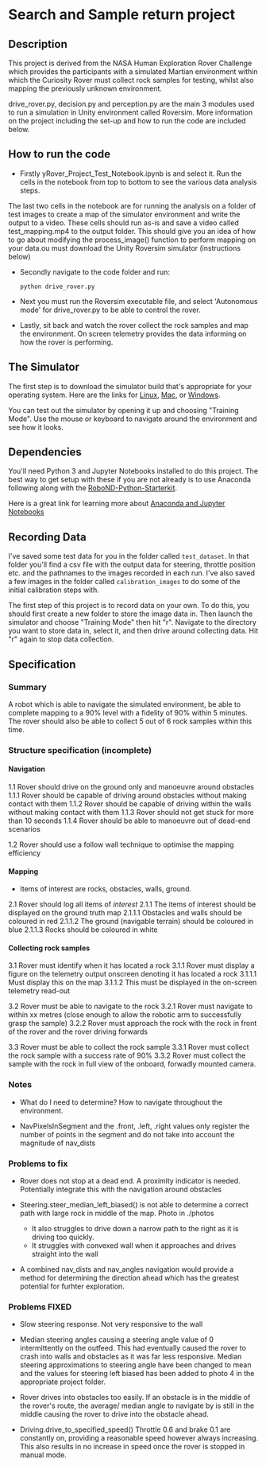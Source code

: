 # Search and Sample return project

## Description

This project is derived from the NASA Human Exploration Rover Challenge which provides the participants with a simulated Martian environment within which the Curiosity Rover must collect rock samples for testing, whilst also mapping the previously unknown environment. 

drive_rover.py, decision.py and perception.py are the main 3 modules used to run a simulation in Unity environment called Roversim. More information on the project including the set-up and how to run the code are included below.

## How to run the code

- Firstly yRover_Project_Test_Notebook.ipynb is and select it. Run the cells in the notebook from top to bottom to see the various data analysis steps.

The last two cells in the notebook are for running the analysis on a folder of test images to create a map of the simulator environment and write the output to a video. These cells should run as-is and save a video called test_mapping.mp4 to the output folder. This should give you an idea of how to go about modifying the process_image() function to perform mapping on your data.ou must download the Unity Roversim simulator (instructions below)
- Secondly navigate to the code folder and run:

      python drive_rover.py
      
- Next you must run the Roversim executable file, and select 'Autonomous mode' for drive_rover.py to be able to control the rover.
- Lastly, sit back and watch the rover collect the rock samples and map the environment. On screen telemetry provides the data informing on how the rover is performing.

## The Simulator
The first step is to download the simulator build that's appropriate for your operating system.  Here are the links for [Linux](https://s3-us-west-1.amazonaws.com/udacity-robotics/Rover+Unity+Sims/Linux_Roversim.zip), [Mac](	https://s3-us-west-1.amazonaws.com/udacity-robotics/Rover+Unity+Sims/Mac_Roversim.zip), or [Windows](https://s3-us-west-1.amazonaws.com/udacity-robotics/Rover+Unity+Sims/Windows_Roversim.zip).  

You can test out the simulator by opening it up and choosing "Training Mode".  Use the mouse or keyboard to navigate around the environment and see how it looks.

## Dependencies
You'll need Python 3 and Jupyter Notebooks installed to do this project.  The best way to get setup with these if you are not already is to use Anaconda following along with the [RoboND-Python-Starterkit](https://github.com/ryan-keenan/RoboND-Python-Starterkit). 


Here is a great link for learning more about [Anaconda and Jupyter Notebooks](https://classroom.udacity.com/courses/ud1111)

## Recording Data
I've saved some test data for you in the folder called `test_dataset`.  In that folder you'll find a csv file with the output data for steering, throttle position etc. and the pathnames to the images recorded in each run.  I've also saved a few images in the folder called `calibration_images` to do some of the initial calibration steps with.  

The first step of this project is to record data on your own.  To do this, you should first create a new folder to store the image data in.  Then launch the simulator and choose "Training Mode" then hit "r".  Navigate to the directory you want to store data in, select it, and then drive around collecting data.  Hit "r" again to stop data collection.

## Specification

### Summary

A robot which is able to navigate the simulated environment, be able to complete mapping to a 90% level with a fidelity of 90% within 5 minutes. The rover should also be able to collect 5 out of 6 rock samples within this time. 

### Structure specification (incomplete)

#### Navigation
1.1 Rover should drive on the ground only and manoeuvre around obstacles
	1.1.1 Rover should be capable of driving around obstacles without making contact with them
	1.1.2 Rover should be capable of driving within the walls without making contact with them
	1.1.3 Rover should not get stuck for more than 10 seconds
	1.1.4 Rover should be able to manoeuvre out of dead-end scenarios

1.2 Rover should use a follow wall technique to optimise the mapping efficiency


#### Mapping

* Items of interest are rocks, obstacles, walls, ground.

2.1 Rover should log all items of *interest* 
	2.1.1 The items of interest should be displayed on the ground truth map 
		2.1.1.1 Obstacles and walls should be coloured in red
		2.1.1.2 The ground (navigable terrain) should be coloured in blue
		2.1.1.3 Rocks should be coloured in white

#### Collecting rock samples

3.1 Rover must identify when it has located a rock
	3.1.1 Rover must display a figure on the telemetry output onscreen denoting it has located a rock
		3.1.1.1 Must display this on the map
		3.1.1.2 This must be displayed in the on-screen telemetry read-out

3.2 Rover must be able to navigate to the rock
	3.2.1 Rover must navigate to within xx metres (close enough to allow the robotic arm to successfully grasp the sample)
	3.2.2 Rover must approach the rock with the rock in front of the rover and the rover driving forwards

3.3 Rover must be able to collect the rock sample
	3.3.1 Rover must collect the rock sample with a success rate of 90%
	3.3.2 Rover must collect the sample with the rock in full view of the onboard, forwadly mounted camera.

### Notes

- What do I need to determine? How to navigate throughout the environment.

- NavPixelsInSegment and the .front, .left, .right values only register the number of points in the segment and do not take into account the magnitude of nav_dists

### Problems to fix
- Rover does not stop at a dead end. A proximity indicator is needed. Potentially integrate this with the navigation around obstacles


- Steering.steer_median_left_biased() is not able to determine a correct path with large rock in middle of the map. Photo in ./photos
    - It also struggles to drive down a narrow path to the right as it is driving too quickly.
    - It struggles with convexed wall when it approaches and drives straight into the wall 

- A combined nav_dists and nav_angles navigation would provide a method for determining the direction ahead which has the greatest potential for furhter exploration.

### Problems FIXED
- Slow steering response. Not very responsive to the wall

- Median steering angles causing a steering angle value of 0 intermittently on the outfeed. This had eventually caused the rover to crash into walls and obstacles as it was far less responsive. Median steering approximations to steering angle have been changed to mean and the values for steering left biased has been added to photo 4 in the appropriate project folder.

- Rover drives into obstacles too easily. If an obstacle is in the middle of the rover's route, the average/ median angle to navigate by is still in the middle causing the rover to drive into the obstacle ahead. 

- Driving.drive_to_specified_speed()
	Throttle 0.6 and brake 0.1 are constantly on, providing a reasonable speed however always increasing. This also results in no increase in speed once the rover is stopped in manual mode.
